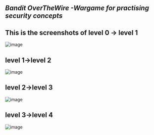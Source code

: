 ## *Bandit OverTheWire -Wargame for practising security concepts*

## This is the screenshots of level 0 -> level 1
![image](https://user-images.githubusercontent.com/60177793/89107780-f91b2780-d450-11ea-9b16-a828006fd0fd.png)

## level 1->level 2
![image](https://user-images.githubusercontent.com/60177793/89107733-a17cbc00-d450-11ea-8891-dba54108792e.png)

## level 2->level 3
![image](https://user-images.githubusercontent.com/60177793/89108098-895a6c00-d453-11ea-928a-095f00ac6a57.png)

## level 3->level 4
![image](https://user-images.githubusercontent.com/60177793/89107973-8c089180-d452-11ea-9b39-c333684dd4cd.png)






 
